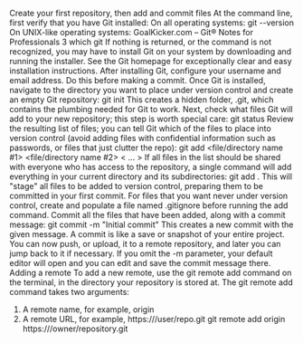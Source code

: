 Create your first repository, then add and commit
files
At the command line, first verify that you have Git installed:
On all operating systems:
git --version
On UNIX-like operating systems:
GoalKicker.com – Git® Notes for Professionals 3
which git
If nothing is returned, or the command is not recognized, you may have to install Git on your system by
downloading and running the installer. See the Git homepage for exceptionally clear and easy installation
instructions.
After installing Git, configure your username and email address. Do this before making a commit.
Once Git is installed, navigate to the directory you want to place under version control and create an empty Git
repository:
git init
This creates a hidden folder, .git, which contains the plumbing needed for Git to work.
Next, check what files Git will add to your new repository; this step is worth special care:
git status
Review the resulting list of files; you can tell Git which of the files to place into version control (avoid adding files
with confidential information such as passwords, or files that just clutter the repo):
git add <file/directory name #1> <file/directory name #2> < ... >
If all files in the list should be shared with everyone who has access to the repository, a single command will add
everything in your current directory and its subdirectories:
git add .
This will "stage" all files to be added to version control, preparing them to be committed in your first commit.
For files that you want never under version control, create and populate a file named .gitignore before running
the add command.
Commit all the files that have been added, along with a commit message:
git commit -m "Initial commit"
This creates a new commit with the given message. A commit is like a save or snapshot of your entire project. You
can now push, or upload, it to a remote repository, and later you can jump back to it if necessary.
If you omit the -m parameter, your default editor will open and you can edit and save the commit message there.
Adding a remote
To add a new remote, use the git remote add command on the terminal, in the directory your repository is stored
at.
The git remote add command takes two arguments:
1. A remote name, for example, origin
2. A remote URL, for example, https://<your-git-service-address>/user/repo.git
 git remote add origin https://<your-git-service-address>/owner/repository.git
